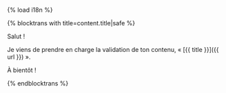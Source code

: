 {% load i18n %}

{% blocktrans with title=content.title|safe %}

Salut&nbsp;!

Je viens de prendre en charge la validation de ton contenu, « [{{ title }}]({{ url }}) ».

À bientôt&nbsp;!

{% endblocktrans %}
